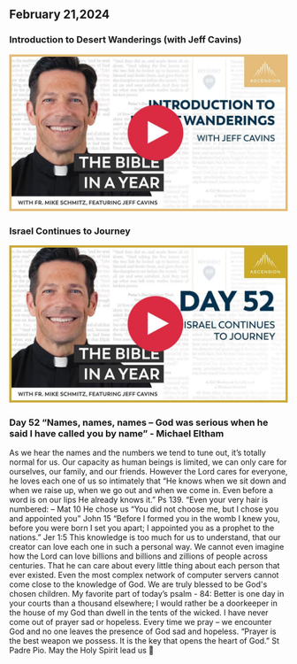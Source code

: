 ## February 21,2024 ##

### Introduction to Desert Wanderings (with Jeff Cavins) ###

[![Introduction to Desert Wanderings (with Jeff Cavins)](https://raw.githubusercontent.com/linusjf/BIAY/main/February/desertwanderings.jpg)](https://youtu.be/vobPC8MPi0Y "Introduction to Desert Wanderings (with Jeff Cavins)")

### Israel Continues to Journey ###

[![Israel Continues to Journey](https://raw.githubusercontent.com/linusjf/BIAY/main/February/jpgs/Day052.jpg)](https://youtu.be/mgdtG9DM-wQ "Israel Continues to Journey")

### Day 52 “Names, names, names – God was serious when he said I have called you by name” - Michael Eltham ###

As we hear the names and the numbers we tend to tune out, it’s totally normal for us. Our capacity as human beings is limited, we can only care for ourselves, our family, and our friends.
However the Lord cares for everyone, he loves each one of us so intimately that
“He knows when we sit down and when we raise up, when we go out and when we come in. Even before a word is on our lips He already knows it.” Ps 139.
“Even your very hair is numbered: – Mat 10
He chose us
“You did not choose me, but I chose you and appointed you” John 15
“Before I formed you in the womb I knew you, before you were born I set you apart; I appointed you as a prophet to the nations.” Jer 1:5
This knowledge is too much for us to understand, that our creator can love each one in such a personal way. We cannot even imagine how the Lord can love billions and billions and zillions of people across centuries. That he can care about every little thing about each person that ever existed. Even the most complex network of computer servers cannot come close to the knowledge of God. We are truly blessed to be God's chosen children.
My favorite part of today’s psalm - 84:
Better is one day in your courts
  than a thousand elsewhere;
 I would rather be a doorkeeper in the house of my God
  than dwell in the tents of the wicked.
I have never come out of prayer sad or hopeless. Every time we pray – we encounter God and no one leaves the presence of God sad and hopeless.
“Prayer is the best weapon we possess. It is the key that opens the heart of God.”
St Padre Pio.
May the Holy Spirit lead us 🙏
